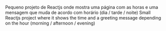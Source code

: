Pequeno projeto de Reactjs onde mostra uma página com as horas e uma mensagem que muda de acordo com horário (dia / tarde / noite)
Small Reactjs project where it shows the time and a greeting message depending on the hour (morning / afternoon / evening)
